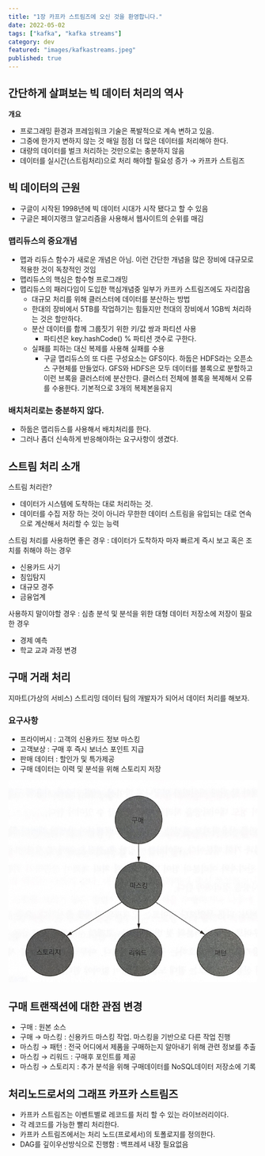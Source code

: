 ```yaml
---
title: "1장 카프카 스트림즈에 오신 것을 환영합니다."
date: 2022-05-02
tags: ["kafka", "kafka streams"]
category: dev
featured: "images/kafkastreams.jpeg"
published: true
---
```


## 간단하게 살펴보는 빅 데이터 처리의 역사

**개요**

- 프로그래밍 환경과 프레임워크 기술은 폭발적으로 계속 변하고 있음.
- 그중에 한가지 변하지 않는 것 매일 점점 더 많은 데이터를 처리해야 한다.
- 대량의 데이터를 벌크 처리하는 것만으로는 충분하지 않음
- 데이터를 실시간(스트림처리)으로 처리 해야할 필요성 증가 → 카프카 스트림즈

## 빅 데이터의 근원
- 구글이 시작된 1998년에 빅 데이터 시대가 시작 됐다고 할 수 있음
- 구글은 페이지랭크 알고리즘을 사용해서 웹사이트의 순위를 매김

### 맵리듀스의 중요개념
- 맵과 리듀스 함수가 새로운 개념은 아님. 이런 간단한 개념을 많은 장비에 대규모로 적용한 것이 독창적인 것임
- 맵리듀스의 핵심은 함수형 프로그래밍
- 맵리듀스의 패러다임이 도입한 핵심개념중 일부가 카프카 스트림즈에도 자리잡음
  - 대규모 처리를 위해 클러스터에 데이터를 분산하는 방법
  - 한대의 장비에서 5TB를 작업하기는 힘들지만 천대의 장비에서 1GB씩 처리하는 것은 할만하다.
  - 분산 데이터를 함께 그룹짓기 위한 키/값 쌍과 파티션 사용
    - 파티션은 key.hashCode() % 파티션 갯수로 구한다.
  - 실패를 피하는 대신 복제를 사용해 실패를 수용
    - 구글 맵리듀스의 또 다른 구성요소는 GFS이다. 하둡은 HDFS라는 오픈소스 구현체를 만들었다. GFS와 HDFS은 모두 데이터를 블록으로 분할하고 이런 브록을 클러스터에 분산한다. 클러스터 전체에 블록을 복제해서 오류를 수용한다. 기본적으로 3개의 복제본을유지

### 배치처리로는 충분하지 않다.
- 하둡은 맵리듀스를 사용해서 배치처리를 한다.
- 그러나 좀더 신속하게 반응해야하는 요구사항이 생겼다.

## 스트림 처리 소개
스트림 처리란?  
- 데이터가 시스템에 도착하는 대로 처리하는 것.
- 데이터를 수집 저장 하는 것이 아니라 무한한 데이터 스트림을 유입되는 대로 연속으로 계산해서 처리할 수 있는 능력


스트림 처리를 사용하면 좋은 경우 : 데이터가 도착하자 마자 빠르게 즉시 보고 혹은 조치를 취해야 하는 경우

- 신용카드 사기
- 침입탐지
- 대규모 경주
- 금융업계

사용하지 말이야할 경우 : 심층 분석 및 분석을 위한 대형 데이터 저장소에 저장이 필요한 경우

- 경제 예측
- 학교 교과 과정 변경

## 구매 거래 처리
지마트(가상의 서비스) 스트리밍 데이터 팀의 개발자가 되어서 데이터 처리를 해보자.

### 요구사항

- 프라이버시 : 고객의 신용카드 정보 마스킹
- 고객보상 : 구매 후 즉시 보너스 포인트 지급
- 판매 데이터 : 할인가 및 특가제공
- 구매 데이터는 이력 및 분석을 위해 스토리지 저장

![1](../images/0502/ksia01.png)

## 구매 트랜잭션에 대한 관점 변경
- 구매 : 원본 소스
- 구매 → 마스킹 : 신용카드 마스킹 작업. 마스킹을 기반으로 다른 작업 진행
- 마스킹 → 패턴 : 전국 어디에서 제품을 구매하는지 알아내기 위해 관련 정보를 추출
- 마스킹 → 리워드 : 구매후 포인트를 제공
- 마스킹 → 스토리지 : 추가 분석을 위해 구매데이터를 NoSQL데이터 저장소에 기록

## 처리노드로서의 그래프 카프카 스트림즈
- 카프카 스트림즈는 이벤트별로 레코드를 처리 할 수 있는 라이브러리이다.
- 각 레코드를 가능한 빨리 처리한다.
- 카프카 스트림즈에서는 처리 노드(프로세서)의 토폴로지를 정의한다.
- DAG를 깊이우선방식으로 진행함 : 백프레셔 내장 필요없음
